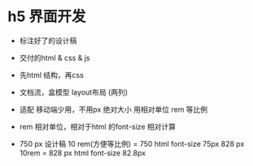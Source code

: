 # h5 界面开发

- 标注好了的设计稿
- 交付的html & css & js
- 先html 结构，再css
- 文档流，盒模型 layout布局 (两列)
- 适配 
  移动端少用，不用px 绝对大小
  用相对单位 rem 等比例

- rem 
  相对单位，相对于html 的font-size 相对计算

- 750 px  设计稿
  10 rem(方便等比例) = 750  html font-size 75px
  828 px  10rem = 828 px html font-size 82.8px

